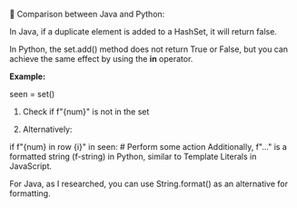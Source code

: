 📌 Comparison between Java and Python:

In Java, if a duplicate element is added to a HashSet, it will return false.

In Python, the set.add() method does not return True or False, but you can achieve the same effect by using the **in** operator.

**Example:**

seen = set()

1. Check if f"{num}" is not in the set

2. Alternatively:

if f"{num} in row {i}" in seen: # Perform some action
Additionally, f"..." is a formatted string (f-string) in Python, similar to Template Literals in JavaScript.

For Java, as I researched, you can use String.format() as an alternative for formatting.
